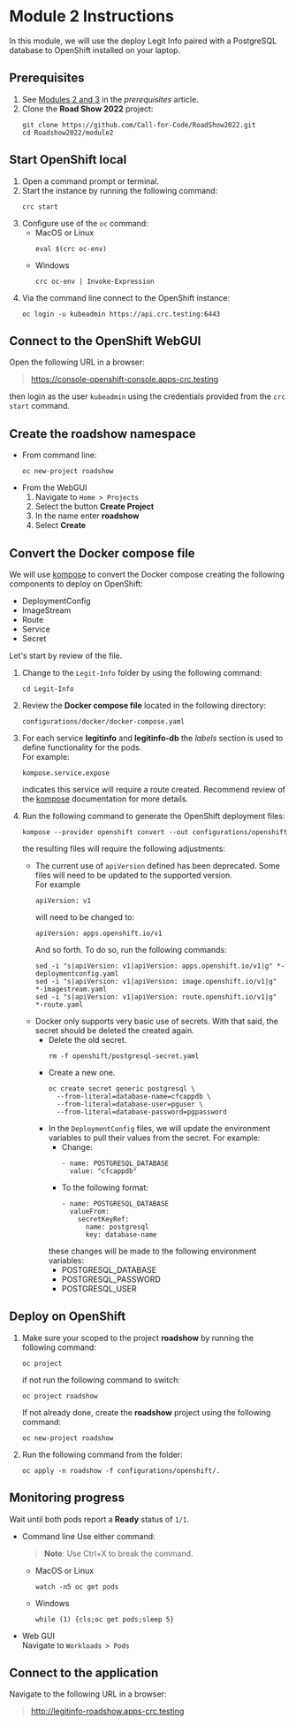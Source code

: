 # Module 2 Instructions
In this module, we will use the deploy Legit Info paired with a PostgreSQL database to OpenShift installed on your laptop.

## Prerequisites
1. See [Modules 2 and 3](../docs/prerequisites.md) in the _prerequisites_ article.
2. Clone the **Road Show 2022** project:
   ```
   git clone https://github.com/Call-for-Code/RoadShow2022.git
   cd Roadshow2022/module2
   ```

## Start OpenShift local
1. Open a command prompt or terminal.
2. Start the instance by running the following command:
    ```
    crc start
    ```
3. Configure use of the `oc` command:
    - MacOS or Linux
      ```
      eval $(crc oc-env)
      ```
    - Windows
      ```
      crc oc-env | Invoke-Expression
      ```
4. Via the command line connect to the OpenShift instance:
    ```
    oc login -u kubeadmin https://api.crc.testing:6443
    ```

## Connect to the OpenShift WebGUI
Open the following URL in a browser:
> https://console-openshift-console.apps-crc.testing<br/>

then login as the user `kubeadmin` using the credentials provided from the `crc start` command.

## Create the **roadshow** namespace
- From command line:
  ```
  oc new-project roadshow
  ```
- From the WebGUI<br/>
  1. Navigate to `Home > Projects`
  2. Select the button **Create Project**
  3. In the name enter **roadshow**
  4. Select **Create**


## Convert the Docker compose file
We will use [kompose](https://kompose.io) to convert the Docker compose creating the following components to deploy on OpenShift:
- DeploymentConfig
- ImageStream
- Route
- Service
- Secret

Let's start by review of the file.
1. Change to the `Legit-Info` folder by using the following command:
    ```
    cd Legit-Info
    ```
2. Review the **Docker compose file** located in the following directory:
    ```
    configurations/docker/docker-compose.yaml
    ```
3. For each service **legitinfo** and **legitinfo-db** the _labels_ section is used to define functionality for the pods.<br />
    For example:
    ```
    kompose.service.expose
    ```
    indicates this service will require a route created.  Recommend review of the [kompose](https://kompose.io/user-guide/) documentation for more details.

4. Run the following command to generate the OpenShift deployment files:
    ```
    kompose --provider openshift convert --out configurations/openshift
    ```
    the resulting files will require the following adjustments:
    - The current use of `apiVersion` defined has been deprecated.  Some files will need to be updated to the supported version.<br />
      For example
      ```
      apiVersion: v1
      ```
      will need to be changed to:
      ```
      apiVersion: apps.openshift.io/v1
      ```
      And so forth.  To do so, run the following commands:
      ```
      sed -i "s|apiVersion: v1|apiVersion: apps.openshift.io/v1|g" *-deploymentconfig.yaml
      sed -i "s|apiVersion: v1|apiVersion: image.openshift.io/v1|g" *-imagestream.yaml
      sed -i "s|apiVersion: v1|apiVersion: route.openshift.io/v1|g" *-route.yaml
      ```
    - Docker only supports very basic use of secrets.  With that said, the secret should be deleted the created again.<br />
      - Delete the old secret.
        ```
        rm -f openshift/postgresql-secret.yaml
        ```
      - Create a new one.
        ```
        oc create secret generic postgresql \
          --from-literal=database-name=cfcappdb \
          --from-literal=database-user=pguser \
          --from-literal=database-password=pgpassword
        ```
      - In the `DeploymentConfig` files, we will update the environment variables to pull their values from the secret.  For example:
        - Change:
          ```
          - name: POSTGRESQL_DATABASE
            value: "cfcappdb"
        - To the following format:
          ```
          - name: POSTGRESQL_DATABASE
            valueFrom:
              secretKeyRef:
                name: postgresql
                key: database-name
          ```
        these changes will be made to the following environment variables:
        - POSTGRESQL_DATABASE
        - POSTGRESQL_PASSWORD
        - POSTGRESQL_USER

## Deploy on OpenShift
1. Make sure your scoped to the project **roadshow** by running the following command:
    ```
    oc project
    ```
    if not run the following command to switch:
    ```
    oc project roadshow
    ```

    If not already done, create the **roadshow** project using the following command:
    ```
    oc new-project roadshow
    ```
2. Run the following command from the folder:
    ```
    oc apply -n roadshow -f configurations/openshift/.
    ```

## Monitoring progress
Wait until both pods report a **Ready** status of `1/1`.
- Command line
  Use either command:
  > **Note**: Use Ctrl+X to break the command.
  - MacOS or Linux
    ```
    watch -n5 oc get pods
    ```
  - Windows
    ```
    while (1) {cls;oc get pods;sleep 5}
    ```
- Web GUI<br/>
  Navigate to `Workloads > Pods`



## Connect to the application
Navigate to the following URL in a browser:
> http://legitinfo-roadshow.apps-crc.testing

